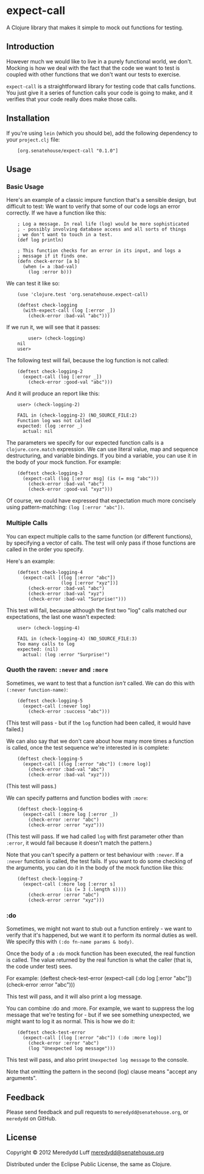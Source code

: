 # expect-call

A Clojure library that makes it simple to mock out functions for testing.

## Introduction

However much we would like to live in a purely functional world, we don't. Mocking is how we deal with the fact that the code we want to test is coupled with other functions that we don't want our tests to exercise.

`expect-call` is a straightforward library for testing code that calls functions. You just give it a series of function calls your code is going to make, and it verifies that your code really does make those calls.


## Installation

If you're using `lein` (which you should be), add the following dependency to your `project.clj` file:

        [org.senatehouse/expect-call "0.1.0"]


## Usage

### Basic Usage

Here's an example of a classic impure function that's a sensible design, but difficult to test: We want to verify that some of our code logs an error correctly. If we have a function like this:

		; Log a message. In real life (log) would be more sophisticated
		; - possibly involving database access and all sorts of things
		; we don't want to touch in a test.
		(def log println)

		; This function checks for an error in its input, and logs a
		; message if it finds one.
		(defn check-error [a b]
		  (when (= a :bad-val)
		    (log :error b)))


We can test it like so:

		(use 'clojure.test 'org.senatehouse.expect-call)

		(deftest check-logging
		  (with-expect-call (log [:error _])
		    (check-error :bad-val "abc")))


If we run it, we will see that it passes:

      	 	user> (check-logging)
		nil
		user>

The following test will fail, because the log function is not called:

		(deftest check-logging-2
		  (expect-call (log [:error _])
		    (check-error :good-val "abc")))

And it will produce an report like this:

		user> (check-logging-2)

		FAIL in (check-logging-2) (NO_SOURCE_FILE:2)
		Function log was not called
		expected: (log :error _)
		  actual: nil

The parameters we specify for our expected function calls is a `clojure.core.match` expression. We can use literal value, map and sequence destructuring, and variable bindings. If you bind a variable, you can use it in the body of your mock function. For example:

		(deftest check-logging-3
		  (expect-call (log [:error msg] (is (= msg "abc")))
		    (check-error :bad-val "abc")
		    (check-error :good-val "xyz")))

Of course, we could have expressed that expectation much more concisely using pattern-matching: `(log [:error "abc"])`.

### Multiple Calls

You can expect multiple calls to the same function (or different functions), by specifying a vector of calls. The test will only pass if those functions are called in the order you specify.

Here's an example:

		(deftest check-logging-4
		  (expect-call [(log [:error "abc"])
		                (log [:error "xyz"])]
		    (check-error :bad-val "abc")
		    (check-error :bad-val "xyz")
		    (check-error :bad-val "Surprise!")))

This test will fail, because although the first two "log" calls matched our expectations, the last one wasn't expected:

		user> (check-logging-4)
		
		FAIL in (check-logging-4) (NO_SOURCE_FILE:3)
		Too many calls to log
		expected: (nil)
		  actual: (log :error "Surprise!")



### Quoth the raven: `:never` and `:more`

Sometimes, we want to test that a function *isn't* called. We can do this with `(:never function-name)`:

		(deftest check-logging-5
		  (expect-call (:never log)
		    (check-error :success "abc")))

(This test will pass - but if the `log` function had been called, it would have failed.)

We can also say that we don't care about how many more times a function is called, once the test sequence we're interested in is complete:

		(deftest check-logging-5
		  (expect-call [(log [:error "abc"]) (:more log)]
		    (check-error :bad-val "abc")
		    (check-error :bad-val "xyz")))

(This test will pass.)

We can specify patterns and function bodies with `:more`:

		(deftest check-logging-6
		  (expect-call (:more log [:error _])
		    (check-error :error "abc")
		    (check-error :error "xyz")))

(This test will pass. If we had called `log` with first parameter other than `:error`, it would fail because it doesn't match the pattern.)

Note that you can't specify a pattern or test behaviour with `:never`. If a `:never` function is called, the test fails. If you want to do some checking of the arguments, you can do it in the body of the mock function like this:

		(deftest check-logging-7
		  (expect-call (:more log [:error s]
		                 (is (= 3 (.length s))))
		    (check-error :error "abc")
		    (check-error :error "xyz")))



### :do

Sometimes, we might not want to stub out a function entirely - we want to verify that it's happened, but we want it to perform its normal duties as well. We specify this with `(:do fn-name params & body)`.

Once the body of a `:do` mock function has been executed, the real function is called. The value returned by the real function is what the caller (that is, the code under test) sees.

For example:
		(deftest check-test-error
		  (expect-call (:do log [:error "abc"])
		    (check-error :error "abc")))

This test will pass, and it will also print a log message.


You can combine :do and :more. For example, we want to suppress the log message that we're testing for - but if we see something unexpected, we might want to log it as normal. This is how we do it:

		(deftest check-test-error
		  (expect-call [(log [:error "abc"]) (:do :more log)]
		    (check-error :error "abc")
		    (log "Unexpected log message")))

This test will pass, and also print `Unexpected log message` to the console.

Note that omitting the pattern in the second (log) clause means "accept any arguments".

## Feedback

Please send feedback and pull requests to `meredydd@senatehouse.org`, or `meredydd` on GitHub.

## License

Copyright © 2012 Meredydd Luff <meredydd@senatehouse.org>

Distributed under the Eclipse Public License, the same as Clojure.

